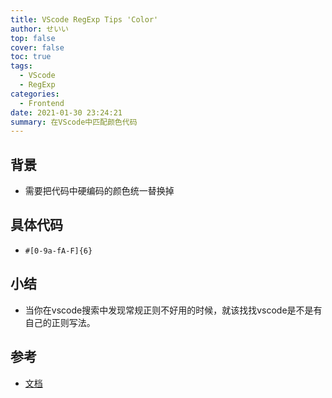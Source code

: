 ```yaml
---
title: VScode RegExp Tips 'Color'
author: せいい
top: false
cover: false
toc: true
tags:
  - VScode
  - RegExp
categories:
  - Frontend
date: 2021-01-30 23:24:21
summary: 在VScode中匹配颜色代码
---
```


## 背景
* 需要把代码中硬编码的颜色统一替换掉

## 具体代码
* ` #[0-9a-fA-F]{6} `

## 小结
* 当你在vscode搜索中发现常规正则不好用的时候，就该找找vscode是不是有自己的正则写法。

## 参考
* [文档](https://docs.microsoft.com/zh-cn/visualstudio/ide/using-regular-expressions-in-visual-studio?view=vs-2019)
